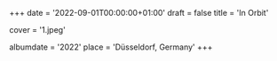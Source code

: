 +++
date = '2022-09-01T00:00:00+01:00'
draft = false
title = 'In Orbit'

cover = '1.jpeg'

albumdate = '2022'
place = 'Düsseldorf, Germany'
+++


